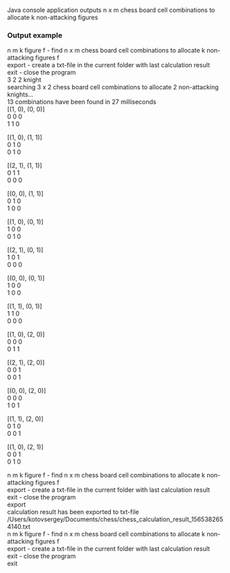 Java console application outputs n x m chess board cell combinations to allocate k non-attacking figures

### Output example
n m k figure f - find n x m chess board cell combinations to allocate k non-attacking figures f  
export - create a txt-file in the current folder with last calculation result  
exit - close the program  
3 2 2 knight  
searching 3 x 2 chess board cell combinations to allocate 2 non-attacking knights...  
13 combinations have been found in 27 milliseconds  
[(1, 0), (0, 0)]  
0 0 0   
1 1 0   

[(1, 0), (1, 1)]  
0 1 0   
0 1 0   

[(2, 1), (1, 1)]  
0 1 1   
0 0 0   

[(0, 0), (1, 1)]  
0 1 0   
1 0 0   

[(1, 0), (0, 1)]  
1 0 0   
0 1 0   

[(2, 1), (0, 1)]  
1 0 1   
0 0 0   

[(0, 0), (0, 1)]  
1 0 0   
1 0 0   

[(1, 1), (0, 1)]  
1 1 0   
0 0 0   

[(1, 0), (2, 0)]  
0 0 0   
0 1 1   

[(2, 1), (2, 0)]  
0 0 1   
0 0 1   

[(0, 0), (2, 0)]  
0 0 0   
1 0 1   

[(1, 1), (2, 0)]  
0 1 0   
0 0 1   

[(1, 0), (2, 1)]  
0 0 1   
0 1 0   

n m k figure f - find n x m chess board cell combinations to allocate k non-attacking figures f  
export - create a txt-file in the current folder with last calculation result  
exit - close the program  
export  
calculation result has been exported to txt-file /Users/kotovsergey/Documents/chess/chess_calculation_result_1565382654140.txt  
n m k figure f - find n x m chess board cell combinations to allocate k non-attacking figures f  
export - create a txt-file in the current folder with last calculation result  
exit - close the program  
exit
